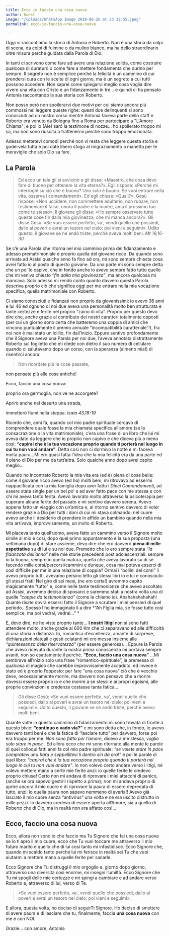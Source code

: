 ```yaml
---
title: Ecco io faccio una cosa nuova
author: Guest
image: "/uploads/WhatsApp Image 2019-06-26 at 23.39.55.jpeg"
permalink: ecco-io-faccio-una-cosa-nuova

---
```

Oggi vi raccontiamo la storia di Antonia e Roberto. Non è una storia da colpi di scena, da colpi di fulmine o da mulino bianco, ma ha dello straordinario oltre misura perché guidata dalla Parola di Dio.

In tanti ci scrivono come fare ad avere una relazione solida, come costruire qualcosa di duraturo o come fare a mettere fondamenta che durino per sempre. Il segreto non è semplice perché la felicitá è un cammino di cui prendersi cura con le scelte di ogni giorno, ma è un segreto a cui tutti possono accedere. Non saprei come spiegarvi meglio cosa voglia dire vivere una vita con Cristo e un fidanzamento in tre… e quindi ci ha pensato Antonia raccontando la sua storia con Roberto.

Non posso peró non spoilerarvi due motivi per cui siamo ancora piú commossi nel leggere queste righe: questi due delinquenti si sono conosciuti ad un nostro corso mentre Antonia faceva parte dello staff e Roberto era venuto da Bologna fino a Roma per partecipare a "L'Amore Chiama"; e poi io (Ale) saró la testimone di nozze… ho spoilerato troppo mi sa, ma non sono riuscita a trattenermi perché sono troppo emozionata.

Adesso mettetevi comodi perché non vi resta che leggere questa storia e godervela tutta e poi date libero sfogo al ringraziamento a manetta per le meraviglie che solo Dio sa fare.


## La Parola 


>Ed ecco un tale gli si avvicinò e gli disse: «Maestro, che cosa devo fare di buono per ottenere la vita eterna?». Egli rispose: «Perché mi interroghi su ciò che è buono? Uno solo è buono. Se vuoi entrare nella vita, osserva i comandamenti». Ed egli chiese: «Quali?». Gesù rispose: «Non uccidere, non commettere adulterio, non rubare, non testimoniare il falso, onora il padre e la madre, ama il prossimo tuo come te stesso». Il giovane gli disse: «Ho sempre osservato tutte queste cose fin dalla mia giovinezza; che mi manca ancora?». Gli disse Gesù: «Se vuoi essere perfetto, va', vendi quello che possiedi, dallo ai poveri e avrai un tesoro nel cielo; poi vieni e seguimi». Udito questo, il giovane se ne andò triste, perché aveva molti beni.<cite> Mt 19,16-30 </cite>

Se c’è una Parola che ritorna nel mio cammino prima del fidanzamento e adesso prematrimoniale è proprio quella del giovane ricco. Da quando sono arrivata ad Assisi qualche anno fa fino ad ora, mi sono sempre chiesta cosa avrei fatto io al posto di questo giovane. Da una parte mi sono sempre detta che un po’ lo capivo, che in fondo anche io avevo sempre fatto tutto quello che mi veniva chiesto *“fin dalla mia giovinezza”*, ma ancora qualcosa mi mancava. Solo adesso mi rendo conto quanto davvero questa Parola descriva proprio ciò che significa oggi per me entrare nella mia vocazione specifica, quella matrimoniale con Roberto. 

Ci siamo conosciuti e fidanzati non proprio da giovanissimi: io avevo 36 anni e lui 46 ed ognuno di noi due aveva una personalità molto ben strutturata e tante certezze e ferite nel proprio “zaino di vita”. Proprio per questo devo dire che, anche grazie al contributo dei nostri caratteri totalmente opposti (per cui un giorno sono certa che batteremo una coppia di amici che vincono puntualmente il premio annuale “incompatibilità caratteriale”!), fra noi non è mai stato un idillio, fin dall’inizio. Eppure sentivo profondamente che il Signore aveva una Parola per noi due, l’aveva annotata distrattamente Roberto sul foglietto che mi diede con dietro il suo numero di cellulare quando ci salutavamo dopo un corso, con la speranza (almeno mia!) di risentirci ancora: 

>Non ricordate più le cose passate,

non pensate più alle cose antiche!

Ecco, faccio una cosa nuova:

proprio ora germoglia, non ve ne accorgete?

Aprirò anche nel deserto una strada,

immetterò fiumi nella steppa.<cite> Isaia 43,18-19 </cite>


Ricordo che, anni fa, quando col mio padre spirituale cercavo di comprendere quale fosse la mia chiamata specifica all’amore (se la consacrazione o la vita matrimoniale), c’era una frase di un libro che lui mi aveva dato da leggere che io proprio non capivo e che diceva più o meno così: **“capirai che è la tua vocazione proprio quando ti porterà nel luogo in cui tu non vuoi andare”**. Detta così non ci dormivo la notte e mi faceva molta paura…Mi ero quasi fatta l’idea che la mia felicità era da una parte ed il piano di Dio per me da tutt’altra. Solo qualche anno dopo avrei capito meglio…

Quando ho incontrato Roberto la mia vita era (ed è) piena di cose belle: come il giovane ricco avevo (ed ho) molti beni; mi ritrovavo ad essermi riappacificata con la mia famiglia dopo aver fatto i *Dieci Comandamenti*, ad essere stata single per un bel po’ e ad aver fatto pace con me stessa e con chi mi aveva tanto ferita. Avevo lavorato molto attraverso la psicoterapia per superare alcune ferite del passato e mi sentivo davvero serena. Avevo appena fatto un viaggio con un’amica e, al ritorno sentivo davvero di voler rendere grazie a Dio per tutti i doni di cui mi stava colmando; nel cuore avevo anche il desiderio di prendere in affido un bambino quando nella mia vita arrivava, improvvisamente, un invito di Roberto.

Mi piaceva tanto quell’uomo, aveva fatto un cammino verso il Signore molto simile al mio e così, dopo quel primo appuntamento e la sua proposta (una settimana dopo) di stare assieme, devo dire che ero davvero **piena di mille aspettative** su di lui e su noi due. Premetto che io ero sempre stata *“la fidanzata dell’anno”* nelle mie storie precedenti post adolescenziali: sempre io la buona, sempre io quella matura, quella che aveva lavorato su di sé facendo mille corsi/percorsi/cammini e dunque, cosa mai poteva esserci di così difficile per me in una relazione di coppia? Ormai i “bollini dei corsi” li avevo proprio tutti, avevamo persino letto gli stessi libri io e lui e conosciuto gli stessi frati! Nel giro di sei mesi, (ne ero certa!) avremmo capito magicamente “tutto” e, come nelle tante testimonianze che avevo ascoltato ad Assisi, avremmo deciso di sposarci e saremmo stati a nostra volta una di quelle *"coppie da testimonianza”* (come le chiamo io). Ahahahahahahah! Quante risate dovrà essersi fatto il Signore a scrutare i miei pensieri di quel periodo…Spesso l’ho immaginato lì a dire *“Ah Figlia mia, se fosse tutto così semplice, ma poi vedrai, vedrai...” *

E, devo dire, ne ho viste proprio tante… **I nostri litigi** non si sono fatti attendere molto, anche grazie ai 600 Km che ci separavano ed alle difficoltà di una storia a distanza. Io, romantica d’eccellenza, amante di sorprese, dichiarazioni plateali e gesti eclatanti mi ero messa insieme alla *“quintessenza della riservatezza”* (per essere generosa)… Eppure la Parola che avevo ricevuto durante la nostra prima conoscenza mi portava sempre avanti, non so esattamente il perché. **“Ecco, faccio una cosa nuova”** …Mi sembrava all’inizio solo una frase “romantico-spirituale”, la premessa di qualcosa di magico che sarebbe improvvisamente accaduto, ed invece è stato ed è proprio l’opposto: per fare  “una cosa nuova” ciò che è vecchio deve, necessariamente morire, ma davvero non pensavo che a morire dovessi essere proprio io e che morire a se stessi e ai propri egoismi, alle proprie convinzioni e credenze costasse tanta fatica…


>Gli disse Gesù: «Se vuoi essere perfetto, va', vendi quello che possiedi, dallo ai poveri e avrai un tesoro nel cielo; poi vieni e seguimi». Udito questo, il giovane se ne andò triste, perché aveva molti beni.<cite></cite>

Quante volte in questo cammino di fidanzamento mi sono trovata di fronte a questo bivio: **“continuo o vado via?”** e mi sono detta che, in fondo, io avevo davvero tanti beni e che la fatica di “lasciare tutto” per davvero, forse poi era troppo per me. *Non sono fatta per l’amore*, dicevo a me stessa, *voglio solo stare in pace* . Ed allora ecco che mi sono ritornate alla mente le parole di quei colloqui fatti anni fa col mio padre spirituale: *“se volete stare in pace compratevi una bara e seppellitevi lì dentro sin da ora!”* e poi le parole di quel libro: *“capirai che è la tua vocazione proprio quando ti porterà nel luogo in cui tu non vuoi andare”*. Io non volevo certo andare verso i litigi, né volevo mettere mano a certe mie ferite anzi: io quelle ferite le credevo proprio chiuse! Certo non mi andava di riprovare i miei attacchi di panico, (anche se ora sapevo gestirli rispetto a prima); non mi andava proprio di aprire ancora il mio cuore e di riprovare la paura di essere depredata di tutto, anzi: io quella paura non sapevo nemmeno di averla!! Avevo già lasciato il mio cuore senza “antivirus” una volta e ne era uscito distrutto in mille pezzi. Io davvero credevo di essere aperta all’Amore, sia a quello di Roberto che di Dio, ma in realtà non era affatto così…

## Ecco, faccio una cosa nuova

Ecco, allora non sono io che faccio ma Tu Signore che fai una cosa nuova se io ti apro il mio cuore; ecco che Tu vuoi toccare me attraverso il mio futuro marito e quello che di lui così tanto mi infastidisce. Ecco Signore che, quando mi scaldo tanto perché lui mi ferisce in realtà sei Tu che vuoi aiutarmi a mettere mano a quelle ferite per sanarle.

Ecco Signore che Tu distruggi il mio orgoglio e, giorno dopo giorno, attraverso una diversità così enorme, mi insegni l’umiltà.
Ecco Signore che Tu mi spogli delle mie certezze e mi spingi a cambiare e ad andare verso Roberto e, attraverso di lui, verso di Te.

>«Se vuoi essere perfetto, va', vendi quello che possiedi, dallo ai poveri e avrai un tesoro nel cielo; poi vieni e seguimi».<cite></cite>

E allora, questa volta, ho deciso di seguirTi Signore. Ho deciso di smettere di avere paura e di lasciare che tu, finalmente, faccia **una cosa nuova** con me e con NOI.

Grazie… con amore,
Antonia
